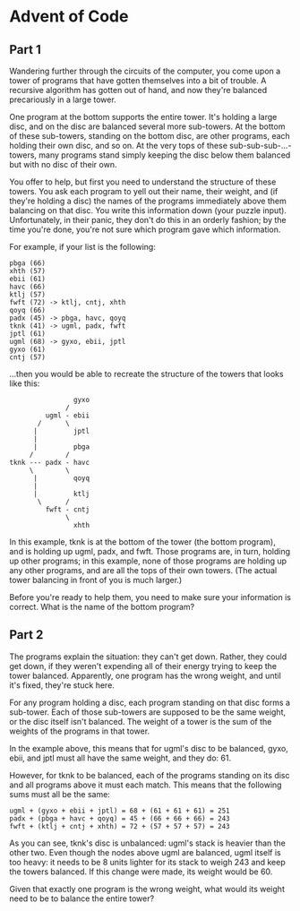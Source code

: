 # Advent of Code

## Part 1

Wandering further through the circuits of the computer, you come upon a tower of programs that have gotten themselves into a bit of trouble. A recursive algorithm has gotten out of hand, and now they're balanced precariously in a large tower.

One program at the bottom supports the entire tower. It's holding a large disc, and on the disc are balanced several more sub-towers. At the bottom of these sub-towers, standing on the bottom disc, are other programs, each holding their own disc, and so on. At the very tops of these sub-sub-sub-...-towers, many programs stand simply keeping the disc below them balanced but with no disc of their own.

You offer to help, but first you need to understand the structure of these towers. You ask each program to yell out their name, their weight, and (if they're holding a disc) the names of the programs immediately above them balancing on that disc. You write this information down (your puzzle input). Unfortunately, in their panic, they don't do this in an orderly fashion; by the time you're done, you're not sure which program gave which information.

For example, if your list is the following:

```
pbga (66)
xhth (57)
ebii (61)
havc (66)
ktlj (57)
fwft (72) -> ktlj, cntj, xhth
qoyq (66)
padx (45) -> pbga, havc, qoyq
tknk (41) -> ugml, padx, fwft
jptl (61)
ugml (68) -> gyxo, ebii, jptl
gyxo (61)
cntj (57)
```

...then you would be able to recreate the structure of the towers that looks like this:

```
                gyxo
              /     
         ugml - ebii
       /      \     
      |         jptl
      |        
      |         pbga
     /        /
tknk --- padx - havc
     \        \
      |         qoyq
      |             
      |         ktlj
       \      /     
         fwft - cntj
              \     
                xhth
```

In this example, tknk is at the bottom of the tower (the bottom program), and is holding up ugml, padx, and fwft. Those programs are, in turn, holding up other programs; in this example, none of those programs are holding up any other programs, and are all the tops of their own towers. (The actual tower balancing in front of you is much larger.)

Before you're ready to help them, you need to make sure your information is correct. What is the name of the bottom program?

## Part 2

The programs explain the situation: they can't get down. Rather, they could get down, if they weren't expending all of their energy trying to keep the tower balanced. Apparently, one program has the wrong weight, and until it's fixed, they're stuck here.

For any program holding a disc, each program standing on that disc forms a sub-tower. Each of those sub-towers are supposed to be the same weight, or the disc itself isn't balanced. The weight of a tower is the sum of the weights of the programs in that tower.

In the example above, this means that for ugml's disc to be balanced, gyxo, ebii, and jptl must all have the same weight, and they do: 61.

However, for tknk to be balanced, each of the programs standing on its disc and all programs above it must each match. This means that the following sums must all be the same:

```
ugml + (gyxo + ebii + jptl) = 68 + (61 + 61 + 61) = 251
padx + (pbga + havc + qoyq) = 45 + (66 + 66 + 66) = 243
fwft + (ktlj + cntj + xhth) = 72 + (57 + 57 + 57) = 243
```

As you can see, tknk's disc is unbalanced: ugml's stack is heavier than the other two. Even though the nodes above ugml are balanced, ugml itself is too heavy: it needs to be 8 units lighter for its stack to weigh 243 and keep the towers balanced. If this change were made, its weight would be 60.

Given that exactly one program is the wrong weight, what would its weight need to be to balance the entire tower?